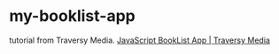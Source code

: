 # my-booklist-app

tutorial from Traversy Media. [JavaScript BookList App | Traversy Media](https://www.youtube.com/watch?v=JaMCxVWtW58)
